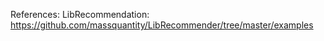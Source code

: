


References:
LibRecommendation:
https://github.com/massquantity/LibRecommender/tree/master/examples
